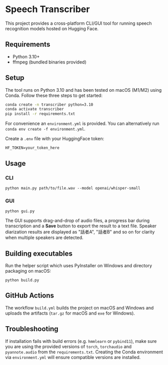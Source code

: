 # Speech Transcriber

This project provides a cross-platform CLI/GUI tool for running speech recognition models hosted on Hugging Face.

## Requirements
- Python 3.10+
- ffmpeg (bundled binaries provided)

## Setup

The tool runs on Python 3.10 and has been tested on macOS (M1/M2) using Conda.
Follow these three steps to get started:

```bash
conda create -n transcriber python=3.10
conda activate transcriber
pip install -r requirements.txt
```

For convenience an `environment.yml` is provided. You can alternatively run
`conda env create -f environment.yml`.

Create a `.env` file with your HuggingFace token:
```
HF_TOKEN=your_token_here
```

## Usage

### CLI
```
python main.py path/to/file.wav --model openai/whisper-small
```

### GUI
```
python gui.py
```
The GUI supports drag-and-drop of audio files, a progress bar during
transcription and a **Save** button to export the result to a text file.
Speaker diarization results are displayed as "話者A", "話者B" and so on for
clarity when multiple speakers are detected.

## Building executables
Run the helper script which uses PyInstaller on Windows and directory packaging on macOS:
```
python build.py
```

## GitHub Actions
The workflow `build.yml` builds the project on macOS and Windows and uploads the artifacts (`tar.gz` for macOS and `exe` for Windows).

## Troubleshooting
If installation fails with build errors (e.g. `hmmlearn` or `pybind11`), make sure
you are using the provided versions of `torch`, `torchaudio` and
`pyannote.audio` from the `requirements.txt`. Creating the Conda environment via
`environment.yml` will ensure compatible versions are installed.
